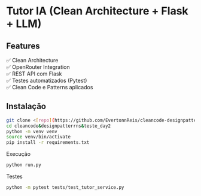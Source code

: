 # Tutor IA (Clean Architecture + Flask + LLM)

## Features
✅ Clean Architecture  
✅ OpenRouter Integration  
✅ REST API com Flask  
✅ Testes automatizados (Pytest)  
✅ Clean Code e Patterns aplicados

## Instalação
```bash
git clone <[repo](https://github.com/EvertonnReis/cleancode-designpatterrns-teste_day_2.git)>
cd cleancode&designpatterrns&teste_day2
python -m venv venv
source venv/bin/activate
pip install -r requirements.txt
```
Execução
```bash
python run.py
```
Testes
```bash
python -m pytest tests/test_tutor_service.py
```

